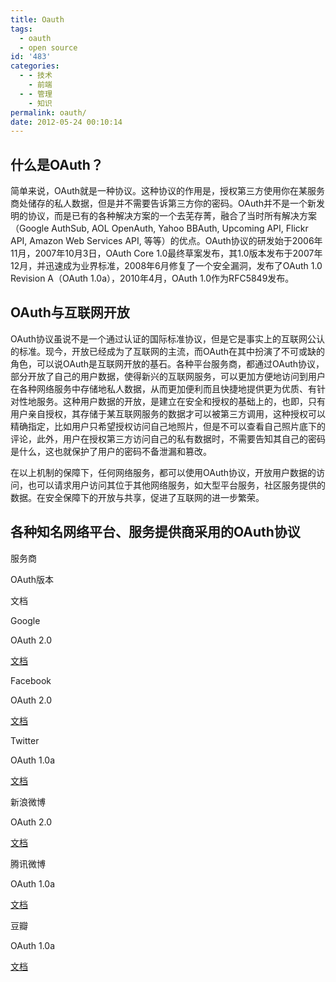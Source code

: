 ```yaml
---
title: Oauth
tags:
  - oauth
  - open source
id: '483'
categories:
  - - 技术
    - 前端
  - - 管理
    - 知识
permalink: oauth/
date: 2012-05-24 00:10:14
---
```


## 什么是OAuth？

简单来说，OAuth就是一种协议。这种协议的作用是，授权第三方使用你在某服务商处储存的私人数据，但是并不需要告诉第三方你的密码。OAuth并不是一个新发明的协议，而是已有的各种解决方案的一个去芜存菁，融合了当时所有解决方案（Google AuthSub, AOL OpenAuth, Yahoo BBAuth, Upcoming API, Flickr API, Amazon Web Services API, 等等）的优点。OAuth协议的研发始于2006年11月，2007年10月3日，OAuth Core 1.0最终草案发布，其1.0版本发布于2007年12月，并迅速成为业界标准，2008年6月修复了一个安全漏洞，发布了OAuth 1.0 Revision A（OAuth 1.0a），2010年4月，OAuth 1.0作为RFC5849发布。

## OAuth与互联网开放

OAuth协议虽说不是一个通过认证的国际标准协议，但是它是事实上的互联网公认的标准。现今，开放已经成为了互联网的主流，而OAuth在其中扮演了不可或缺的角色，可以说OAuth是互联网开放的基石。各种平台服务商，都通过OAuth协议，部分开放了自己的用户数据，使得新兴的互联网服务，可以更加方便地访问到用户在各种网络服务中存储地私人数据，从而更加便利而且快捷地提供更为优质、有针对性地服务。这种用户数据的开放，是建立在安全和授权的基础上的，也即，只有用户亲自授权，其存储于某互联网服务的数据才可以被第三方调用，这种授权可以精确指定，比如用户只希望授权访问自己地照片，但是不可以查看自己照片底下的评论，此外，用户在授权第三方访问自己的私有数据时，不需要告知其自己的密码是什么，这也就保护了用户的密码不备泄漏和篡改。

在以上机制的保障下，任何网络服务，都可以使用OAuth协议，开放用户数据的访问，也可以请求用户访问其位于其他网络服务，如大型平台服务，社区服务提供的数据。在安全保障下的开放与共享，促进了互联网的进一步繁荣。

## 各种知名网络平台、服务提供商采用的OAuth协议

服务商

OAuth版本

文档

Google

OAuth 2.0

[文档](https://developers.google.com/accounts/docs/OAuth2)

Facebook

OAuth 2.0

[文档](http://developers.facebook.com/docs/authentication/)

Twitter

OAuth 1.0a

[文档](https://dev.twitter.com/docs/auth/implementing-sign-twitter)

新浪微博

OAuth 2.0

[文档](http://open.weibo.com/wiki/%E6%8E%88%E6%9D%83%E6%9C%BA%E5%88%B6%E8%AF%B4%E6%98%8E)

腾讯微博

OAuth 1.0a

[文档](http://open.t.qq.com/resource.php?i=1,2)

豆瓣

OAuth 1.0a

[文档](http://www.douban.com/service/apidoc/auth)